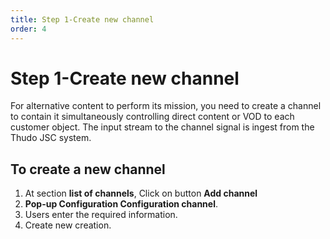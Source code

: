 ```yaml
---
title: Step 1-Create new channel
order: 4
---
```


# Step 1-Create new channel

For alternative content to perform its mission, you need to create a channel to contain it simultaneously controlling direct content or VOD to each customer object.  The input stream to the channel signal is ingest from the Thudo JSC system.

## To create a new channel

1. At section **list of channels**, Click on button **Add channel**
2. **Pop-up Configuration Configuration channel**.
3. Users enter the required information.
4. Create new creation.

